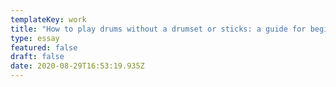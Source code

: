 ```yaml
---
templateKey: work
title: "How to play drums without a drumset or sticks: a guide for beginners"
type: essay
featured: false
draft: false
date: 2020-08-29T16:53:19.935Z
---
```

